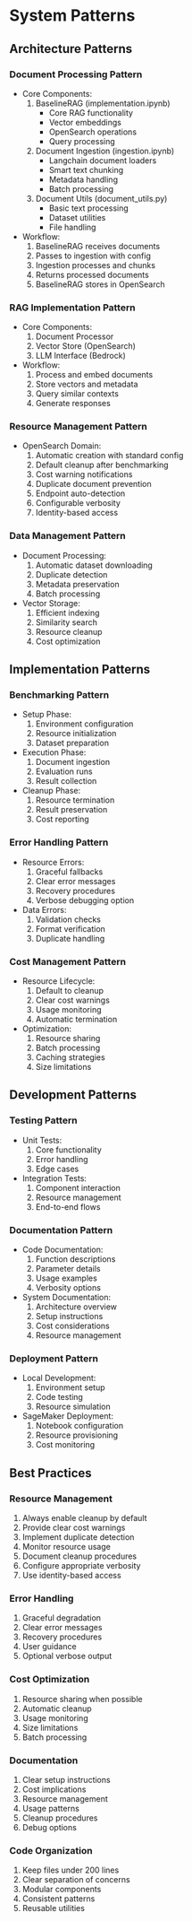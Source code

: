 # System Patterns

## Architecture Patterns

### Document Processing Pattern
- Core Components:
  1. BaselineRAG (implementation.ipynb)
     - Core RAG functionality
     - Vector embeddings
     - OpenSearch operations
     - Query processing
  2. Document Ingestion (ingestion.ipynb)
     - Langchain document loaders
     - Smart text chunking
     - Metadata handling
     - Batch processing
  3. Document Utils (document_utils.py)
     - Basic text processing
     - Dataset utilities
     - File handling
- Workflow:
  1. BaselineRAG receives documents
  2. Passes to ingestion with config
  3. Ingestion processes and chunks
  4. Returns processed documents
  5. BaselineRAG stores in OpenSearch

### RAG Implementation Pattern
- Core Components:
  1. Document Processor
  2. Vector Store (OpenSearch)
  3. LLM Interface (Bedrock)
- Workflow:
  1. Process and embed documents
  2. Store vectors and metadata
  3. Query similar contexts
  4. Generate responses

### Resource Management Pattern
- OpenSearch Domain:
  1. Automatic creation with standard config
  2. Default cleanup after benchmarking
  3. Cost warning notifications
  4. Duplicate document prevention
  5. Endpoint auto-detection
  6. Configurable verbosity
  7. Identity-based access

### Data Management Pattern
- Document Processing:
  1. Automatic dataset downloading
  2. Duplicate detection
  3. Metadata preservation
  4. Batch processing
- Vector Storage:
  1. Efficient indexing
  2. Similarity search
  3. Resource cleanup
  4. Cost optimization

## Implementation Patterns

### Benchmarking Pattern
- Setup Phase:
  1. Environment configuration
  2. Resource initialization
  3. Dataset preparation
- Execution Phase:
  1. Document ingestion
  2. Evaluation runs
  3. Result collection
- Cleanup Phase:
  1. Resource termination
  2. Result preservation
  3. Cost reporting

### Error Handling Pattern
- Resource Errors:
  1. Graceful fallbacks
  2. Clear error messages
  3. Recovery procedures
  4. Verbose debugging option
- Data Errors:
  1. Validation checks
  2. Format verification
  3. Duplicate handling

### Cost Management Pattern
- Resource Lifecycle:
  1. Default to cleanup
  2. Clear cost warnings
  3. Usage monitoring
  4. Automatic termination
- Optimization:
  1. Resource sharing
  2. Batch processing
  3. Caching strategies
  4. Size limitations

## Development Patterns

### Testing Pattern
- Unit Tests:
  1. Core functionality
  2. Error handling
  3. Edge cases
- Integration Tests:
  1. Component interaction
  2. Resource management
  3. End-to-end flows

### Documentation Pattern
- Code Documentation:
  1. Function descriptions
  2. Parameter details
  3. Usage examples
  4. Verbosity options
- System Documentation:
  1. Architecture overview
  2. Setup instructions
  3. Cost considerations
  4. Resource management

### Deployment Pattern
- Local Development:
  1. Environment setup
  2. Code testing
  3. Resource simulation
- SageMaker Deployment:
  1. Notebook configuration
  2. Resource provisioning
  3. Cost monitoring

## Best Practices

### Resource Management
1. Always enable cleanup by default
2. Provide clear cost warnings
3. Implement duplicate detection
4. Monitor resource usage
5. Document cleanup procedures
6. Configure appropriate verbosity
7. Use identity-based access

### Error Handling
1. Graceful degradation
2. Clear error messages
3. Recovery procedures
4. User guidance
5. Optional verbose output

### Cost Optimization
1. Resource sharing when possible
2. Automatic cleanup
3. Usage monitoring
4. Size limitations
5. Batch processing

### Documentation
1. Clear setup instructions
2. Cost implications
3. Resource management
4. Usage patterns
5. Cleanup procedures
6. Debug options

### Code Organization
1. Keep files under 200 lines
2. Clear separation of concerns
3. Modular components
4. Consistent patterns
5. Reusable utilities
